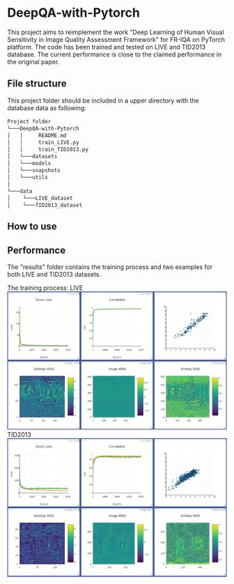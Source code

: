 # DeepQA-with-Pytorch

This project aims to reimplement the work "Deep Learning of Human Visual Sensitivity in Image Quality Assessment Framework" for FR-IQA on PyTorch platform. The code has been trained and tested on LIVE and TID2013 database. The current performance is close to the claimed performance in the original paper. 

## File structure

This project folder should be included in a upper directory with the database data as following:

```
Project folder
└───DeepQA-with-Pytorch
│   │     README.md
│   │     train_LIVE.py
│   │     train_TID2013.py
│   └───datasets
│   └───models
│   └───snapshots
│   └───utils
│
└───data
│    └───LIVE_dataset
│    └───TID2013_dataset
```

## How to use


## Performance
The "results" folder contains the training process and two examples for both LIVE and TID2013 datasets.

The training process:
LIVE 
![LIVEtrain](https://github.com/LeonLIU08/DeepQA-with-Pytorch/blob/master/results/LIVEtrainhist.png?raw=true)
TID2013
![TID13train](https://github.com/LeonLIU08/DeepQA-with-Pytorch/blob/master/results/TID2013trainhist.png?raw=true)
